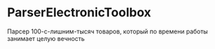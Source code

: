 # ParserElectronicToolbox
Парсер 100-с-лишним-тысяч товаров, который по времени работы занимает целую вечность
